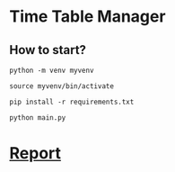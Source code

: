 # Time Table Manager

## How to start?

`python -m venv myvenv`

`source myvenv/bin/activate`

`pip install -r requirements.txt`

`python main.py`

# [Report](report)

